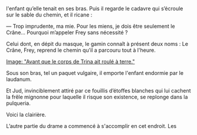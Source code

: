 l'enfant qu’elle tenait en ses bras. Puis il regarde le cadavre qui s’écroule sur le sable du chemin, et il ricane :

— Trop imprudente, ma mie. Pour les miens, je dois être seulement le Crâne... Pourquoi m’appeler Frey sans nécessité ?

Celui dont, en dépit du masque, le gamin connaît à présent deux noms : Le Crâne,  Frey, reprend le chemin qu’il a parcouru tout à l'heure.

[Image: "Avant que le corps de Trina ait roulé à terre."](../images/1-page-238.JPG)

Sous son bras, tel un paquet vulgaire, il emporte l'enfant endormie par le
laudanum.

Et Jud, invinciblement attiré par ce fouillis d’étoffes blanches qui lui
cachent la frêle mignonne pour laquelle il risque son existence, se replonge
dans la pulqueria.

Voici la clairière.

L’autre partie du drame a commencé à s'accomplir en cet endroit. Les
